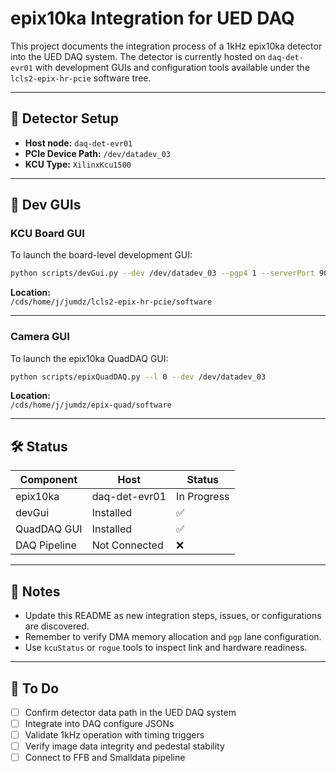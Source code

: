 # epix10ka Integration for UED DAQ

This project documents the integration process of a 1kHz epix10ka detector into the UED DAQ system. The detector is currently hosted on `daq-det-evr01` with development GUIs and configuration tools available under the `lcls2-epix-hr-pcie` software tree.

---

## 📍 Detector Setup

- **Host node:** `daq-det-evr01`
- **PCIe Device Path:** `/dev/datadev_03`
- **KCU Type:** `XilinxKcu1500`

---

## 🚀 Dev GUIs

### KCU Board GUI

To launch the board-level development GUI:

```bash
python scripts/devGui.py --dev /dev/datadev_03 --pgp4 1 --serverPort 9004 --pcieBoardType XilinxKcu1500
```

**Location:**  
`/cds/home/j/jumdz/lcls2-epix-hr-pcie/software`

---

### Camera GUI

To launch the epix10ka QuadDAQ GUI:

```bash
python scripts/epixQuadDAQ.py --l 0 --dev /dev/datadev_03
```

**Location:**  
`/cds/home/j/jumdz/epix-quad/software`

---

## 🛠 Status

| Component     | Host           | Status     |
|---------------|----------------|------------|
| epix10ka      | daq-det-evr01  | In Progress |
| devGui        | Installed      | ✅          |
| QuadDAQ GUI   | Installed      | ✅          |
| DAQ Pipeline  | Not Connected  | ❌          |

---

## 📝 Notes

- Update this README as new integration steps, issues, or configurations are discovered.
- Remember to verify DMA memory allocation and `pgp` lane configuration.
- Use `kcuStatus` or `rogue` tools to inspect link and hardware readiness.

---

## 📎 To Do

- [ ] Confirm detector data path in the UED DAQ system
- [ ] Integrate into DAQ configure JSONs
- [ ] Validate 1kHz operation with timing triggers
- [ ] Verify image data integrity and pedestal stability
- [ ] Connect to FFB and Smalldata pipeline
